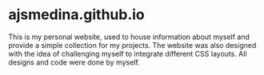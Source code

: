 # ajsmedina.github.io

This is my personal website, used to house information about myself and provide a simple collection for my projects.
The website was also designed with the idea of challenging myself to integrate different CSS layouts.
All designs and code were done by myself.

